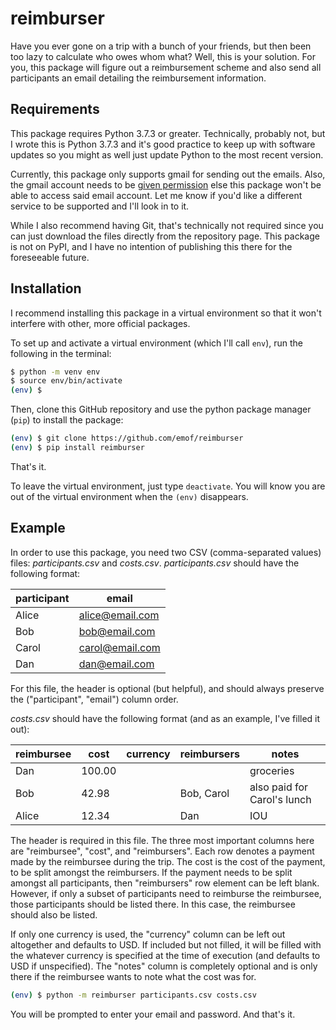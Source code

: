 # reimburser

Have you ever gone on a trip with a bunch of your friends, but then been too
lazy to calculate who owes whom what? Well, this is your solution. For you,
this package will figure out a reimbursement scheme and also send all
participants an email detailing the reimbursement information.

## Requirements

This package requires Python 3.7.3 or greater. Technically, probably not, but I
wrote this is Python 3.7.3 and it's good practice to keep up with software
updates so you might as well just update Python to the most recent version.

Currently, this package only supports gmail for sending out the emails. Also,
the gmail account needs to be
[given permission](https://support.google.com/accounts/answer/6010255?hl=en)
else this package won't be able to access said email account.
Let me know if you'd like a different service to be supported and I'll look in
to it.

While I also recommend having Git, that's technically not required since you can
just download the files directly from the repository page. This package is not
on PyPI, and I have no intention of publishing this there for the foreseeable
future.

## Installation

I recommend installing this package in a virtual environment so that it won't
interfere with other, more official packages.

To set up and activate a virtual environment (which I'll call `env`), run the
following in the terminal:

```sh
$ python -m venv env
$ source env/bin/activate
(env) $
```

Then, clone this GitHub repository and use the python package manager (`pip`) to
install the package:

```sh
(env) $ git clone https://github.com/emof/reimburser
(env) $ pip install reimburser
```

That's it.

To leave the virtual environment, just type `deactivate`. You will know you are
out of the virtual environment when the `(env)` disappears.

## Example

In order to use this package, you need two CSV (comma-separated values) files:
*participants.csv* and *costs.csv*. *participants.csv* should have the
following format:

| participant | email |
| ----------- | ----- |
| Alice | alice@email.com |
| Bob | bob@email.com |
| Carol | carol@email.com |
| Dan | dan@email.com |

For this file, the header is optional (but helpful), and should always preserve
the ("participant", "email") column order.

*costs.csv* should have the following format (and as an example, I've filled it
out):

| reimbursee | cost | currency | reimbursers | notes |
| ---------- | ---- | -------- | ----------- | ----- |
| Dan | 100.00 | | | groceries |
| Bob |  42.98 | | Bob, Carol | also paid for Carol's lunch |
| Alice | 12.34 | | Dan | IOU |

The header is required in this file. The three most important columns here are
"reimbursee", "cost", and "reimbursers". Each row denotes a payment made by the
reimbursee during the trip. The cost is the cost of the payment, to be split
amongst the reimbursers. If the payment needs to be split amongst all
participants, then "reimbursers" row element can be left blank. However, if
only a subset of participants need to reimburse the reimbursee, those
participants should be listed there. In this case, the reimbursee should also
be listed.

If only one currency is used, the "currency" column can be
left out altogether and defaults to USD. If included but not filled, it will be
filled with the whatever currency is specified at the time of execution (and
defaults to USD if unspecified). The "notes" column is completely optional and
is only there if the reimbursee wants to note what the cost was for.

```sh
(env) $ python -m reimburser participants.csv costs.csv
```

You will be prompted to enter your email and password. And that's it.
